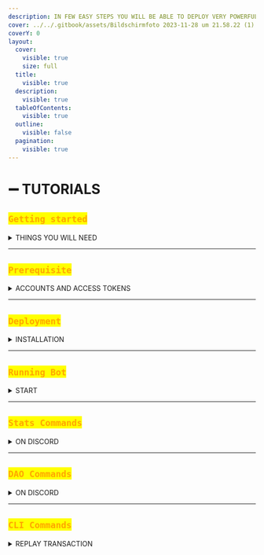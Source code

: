 ```yaml
---
description: IN FEW EASY STEPS YOU WILL BE ABLE TO DEPLOY VERY POWERFUL BOT
cover: ../../.gitbook/assets/Bildschirmfoto 2023-11-28 um 21.58.22 (1).png
coverY: 0
layout:
  cover:
    visible: true
    size: full
  title:
    visible: true
  description:
    visible: true
  tableOfContents:
    visible: true
  outline:
    visible: false
  pagination:
    visible: true
---
```


# ➖ TUTORIALS

## <mark style="color:orange;">`Getting started`</mark>

<details>

<summary>THINGS YOU WILL NEED</summary>

* Linux Server ([ubuntu 20.04](https://www.vultr.com/products/cloud-compute/)).
* Twitter [v2 API access](https://developer.twitter.com/en/docs/twitter-api/getting-started/about-twitter-api).
* Alchemy [API Key](https://auth.alchemy.com/signup).
* [Node.js](https://www.digitalocean.com/community/tutorials/how-to-install-node-js-on-ubuntu-20-04) v18.x
* Discord [APP token](https://discord.com/developers).
* Discord Server **Admin** access.
* Some Basic coding/editing knowledge.

</details>

***

## <mark style="color:orange;">`Prerequisite`</mark>

<details>

<summary>ACCOUNTS AND ACCESS TOKENS</summary>

#### TWITTER

* To get your twitter API keys, follow this [tutorial](https://developer.talkwalker.com/guides/rehydrating-tweet/getting-started).
* Now you need Access keys with **read and write** permission, follow this [tutorial](https://docs.tibco.com/pub/activematrix\_businessworks\_plugin\_for\_twitter/6.1.0/doc/html/GUID-3FAC9352-94BE-4D21-9DAC-7AE79E24BECA.html).
* Save both, your API and Access keys for [deployment](tutorials.md#deployment).

***

#### DISCORD

* To get Discord bot token, follow this [tutorial](https://www.writebots.com/discord-bot-token/).
* Save your Discord token for [deployment](tutorials.md#deployment).
* Now you will need to generate link with proper permissions to invite your Discord bot to your Server. In your [developer portal](https://discord.com/developers) under `0Auth2/URL Generator` check this boxes:

<img src="../../.gitbook/assets/image (73).png" alt="" data-size="original">

This will generate URL that you can use to invite Bot to your Discord server with proper permissions for it to post sales and other [Application Commands](tutorials.md#stats-commands).

Discord bot should now be ready to post sales, if you get stuck dm me on twitter @iape\_

</details>

***

## <mark style="color:orange;">`Deployment`</mark>

<details>

<summary>INSTALLATION</summary>

On your ubuntu server first clone PhunkBot repository

```bash
git clone https://github.com/Crypto-Phunks/nft-sales-twitter-bot.git
```

Go to Bots directory

```bash
cd nft-sales-twitter-bot
```

***

#### Run installation

```bash
npm install
```

***

#### Create `.env` file

```bash
nano .env
```

Add content from `example.env` and enter your [API](tutorials.md#prerequisite) credentials

{% code title=".env" overflow="wrap" %}
```bash
TWITTER_ACCESS_TOKEN_KEY=""
TWITTER_ACCESS_TOKEN_SECRET=""
TWITTER_API_KEY=""
TWITTER_API_KEY_SECRET=""

ALCHEMY_API_KEY=""
DISCORD_TOKEN=""

GETH_NODE_ENDPOINT=""
GETH_NODE_ENDPOINT_HTTP=""
```
{% endcode %}

***

Edit the <mark style="color:orange;">`src/config.ts`</mark> file

```bash
nano src/config.ts
```

Add your Smart Contract and Discord IDs

{% code title="config.ts" %}
```typescript
  // Contract Address ======================================== //
  contract_address: 'your-NFT-smart-contract',
  nftx_vault_contract_address: '',
  // Enter the block where your contract has been created
  statistic_initial_block: 13035326,
  //
  discord_channels: 'your-discord-channel-ID-where-bot-posts-sales',
  discord_client_id: 'your-discord-APP-ID',
  discord_guild_ids: 'your-discord-Server-ID',
```
{% endcode %}

Customise the Tweet and Discord Stats parameters

{% code title="config.ts" %}
```typescript
  ownedTokensMessageDiscord: '<wallet> owns <count> Phunks!\n———\n',
  graphStatisticsMessageDiscord: 'Here is the graph you requested for [<wallet>]!\n———\n',
  userStatisticsMessageDiscord: 'Stats for <wallet>!\n———\n\n⏳ Flipped to Phunk for the first time [<holder_since>] days ago.\n💰 Flipped Phunks [<tx_count>] times with a total volume of [Ξ<volume>]\n💎 Is currently holding [<owned_tokens>] Phunks.',
  globalStatisticsMessageDiscord: 'Here are volume stats for [<window>]! 💰\n\n<per_platform_stats>\n\nlast tx fetched [<last_event>]',
  saleMessageDiscord: '[Phunk #<tokenId>](<tweetLink>) was flipped for [<ethPrice> (<fiatPrice>)](<https://etherscan.io/tx/<txHash>>)\nfrom: [<from>](<https://notlarvalabs.com/cryptophunks/phunkbox?address=<initialFrom>>)\nto: [<to>](<https://notlarvalabs.com/cryptophunks/phunkbox?address=<initialTo>>)',
  saleMessage: 'Phunk #<tokenId> was flipped for <ethPrice> (<fiatPrice>) by <to>\n| https://notlarvalabs.com/cryptophunks/details/<tokenId>\n',
  bidMessageDiscord: '[Phunk #<tokenId>](<tweetLink>) has a bid for [<ethPrice> (<fiatPrice>)](https://notlarvalabs.com/cryptophunks/details/<tokenId>)\nfrom: [<from>](<https://notlarvalabs.com/cryptophunks/phunkbox?address=<initialFrom>>)',
  bidMessage: 'Phunk #<tokenId> has a bid for <ethPrice> (<fiatPrice>) from <from>\n| https://notlarvalabs.com/cryptophunks/details/<tokenId>\n',
  flywheelMessageDiscord: '[Phunk #<tokenId>](<tweetLink>) was flipped to FlyWheel for [<ethPrice> (<fiatPrice>)](<https://etherscan.io/tx/<txHash>>)\nby: [<to>](<https://notlarvalabs.com/cryptophunks/phunkbox?address=<initialTo>>)',
  flywheelMessage: 'Phunk #<tokenId> was flipped to FlyWheel for <ethPrice> (<fiatPrice>) by <to>\n| https://notlarvalabs.com/cryptophunks/details/<tokenId>\n| https://phunks.pro',
  auctionMessageDiscord: '[Phunk #<tokenId>](<tweetLink>) was Auctioned for [<ethPrice> (<fiatPrice>)](<additionalText>)\nto: [<to>](<https://notlarvalabs.com/cryptophunks/phunkbox?address=<initialTo>>)',
  auctionMessage: 'Phunk #<tokenId> was Auctioned for <ethPrice> (<fiatPrice>) to <to>\n| https://notlarvalabs.com/cryptophunks/details/<tokenId>\n| <additionalText>',
  loanMessage: 'Phunk #<tokenId> was flipped for <ethPrice> (<fiatPrice>) by <to>\n| https://notlarvalabs.com/cryptophunks/details/<tokenId>\n',
```
{% endcode %}

(Optional) Use Local images and Local metadata

{% code title="config.ts" %}
```typescript
  use_local_images: true,
  local_image_path: './token_images/phunk',
  use_forced_remote_image_path: false,
  forced_remote_image_path: '',
  enable_flashbot_detection: false,
  // 
  // this is a configuration for the phunk bid demo extension
  local_bids_image_path: './bids_images/Phunk_',
  discord_owned_tokens_image_path: '',
  discord_footer_text: 'FLIP!',
  // this is a configuration for the phunk auction house demo extension
  local_auction_image_path: './token_images/phunk',
  token_metadata_cache_path: './token_metadatas_cache',
```
{% endcode %}

The <mark style="color:orange;">`local_image_path`</mark> will be suffixed with the token number, ie, here, it will seek for an image named <mark style="color:red;">`./token_images/tokens0034.png`</mark> if the token #34 is sold.

***

(Optional) Edit <mark style="color:orange;">`src/app.module.ts`</mark>file and activate/deactivate services (providers) //&#x20;

<pre class="language-typescript" data-title="app.module.ts"><code class="lang-typescript">@Module({
  imports: [
    HttpModule,
    ServeStaticModule.forRoot({
      rootPath: join(__dirname, '..', 'client'),
    })],
    providers: [
      Erc721SalesService,
      <a data-footnote-ref href="#user-content-fn-1">// DAOService, -> This is DAO Service </a>
      <a data-footnote-ref href="#user-content-fn-2">// StatisticsService, -> This is Statistics Service</a>
      ////
      // Below is a simple example of how to create and plug a custom 
      // extension to the bot
      ////
      //
      PhunksBidService,
      PhunksAuctionHouseService,
      PhunksAuctionFlywheelService, 
      StatisticsService
    ],
    controllers: [
      DAOController
    ],
})

export class AppModule {

}
</code></pre>

***

#### Build and Deploy

```bash
npm run build
```

Installation should be ready now, proceed to [next step](tutorials.md#running-bot).

</details>

***

## <mark style="color:orange;">`Running Bot`</mark>

<details>

<summary>START</summary>

From my experience i recommend you run [screen](https://www.digitalocean.com/community/tutorials/how-to-install-and-use-screen-on-an-ubuntu-cloud-server) Session for your Bots instance.&#x20;

#### within installation directory start a new screen Session

```bash
screen -S yourbotsname
```

***

Now you can finally Start a bot, here are few run modes possible:

#### development

```bash
npm run start
```

#### watch mode

```bash
npm run start:dev
```

#### production mode

```bash
npm run start:prod
```

#### with watchdog (<mark style="color:green;">recommended</mark>)

```bash
npm run start:prod-with-watchdog
```

***

#### detach from screen Session

```bash
ctrl a + d
```

#### enter the screen Session back

```bash
screen -r yourbotsname
```

</details>

***

## <mark style="color:orange;">`Stats Commands`</mark>

<details>

<summary>ON DISCORD</summary>

If you have [Statistics module](features.md) in <mark style="color:orange;">src/app.module.ts</mark> enabled, your Discord bot will gain some super powers.\
Note: indexing (<mark style="color:blue;">sync</mark>) can take up to 24h, depending on volume and age of your project. \
Here is the list of available commands:

#### Display a list of the owned tokens by a wallet

```typescript
/owned <wallet>
```

#### Display some interesting stats by wallet

```typescript
/userstats <wallet>
```

#### Display collection volume across all markets for given time frame

```typescript
/volume <time frame> 
```

#### Display a graph showing the average price and the volume of Collection over time

```typescript
/graph
```

#### Display the top 20 traders of your Collection for given time frame

```typescript
/traders <time frame>
```

#### Displays indexed info about a given transaction, useful for debugging purposes

```typescript
/transaction <tx>
```

#### Force index of the given transaction within the given block

```typescript
/index <block> <tx>
```

#### Check your Bots current index block number (heartbeat)

```typescript
/status
```

</details>

***

## <mark style="color:orange;">`DAO Commands`</mark>

<details>

<summary>ON DISCORD</summary>

If you have [DAO Module](features.md) in <mark style="color:orange;">src/app.module.ts</mark> enabled, your Discord bot will gain some amazing super powers. Since we are dealing with community Governance here, commands are split into two categories: <mark style="color:red;">Admin</mark> and <mark style="color:green;">User</mark> commands. \
To learn more about DAO Module and how it works go to [governance.md](governance.md "mention")

### Admin Commands

#### Create Poll for users with allowed role (optional) to vote

```typescript
/createpoll <description> <duration> <role> <emojis>
```

#### Get detailed Poll results, only visible to Admins

```typescript
/pollresults <poll id>
```

#### Close Poll, forced command

```typescript
/closepoll <poll id>
```

#### Delete Poll, forced command

```typescript
/deletepoll <poll id>
```

***

### User Commands

#### List all active Polls

```typescript
/listpolls
```

#### Bind web3 wallet to your Discord account

```typescript
/bindweb3
```

#### Bind twitter account to your Discord account

```typescript
/bindtwitter
```

#### List bounded web3 wallet(s) and twitter account to your Discord account

```typescript
/bounded
```

</details>

***

## <mark style="color:orange;">`CLI Commands`</mark>

<details>

<summary>REPLAY TRANSACTION</summary>

You might occur situation where you want to repost missed sale or replay specific transaction to monitor bots behaviour and debug. \
This is where CLI extension comes in very handy.

#### To replay transaction with tweeting, run within installation directory

```bash
npm run cli -- --action=tweet --contract=your-contract-here --block=block-number --tx=transaction-hash
```

#### To replay transaction for indexing and debugging, run within installation directory

```bash
npm run cli -- --action=index --contract=your-contract-here --block=block-number --tx=transaction-hash
```

</details>

[^1]: Check [Features](features.md) to understand this module.

[^2]: [Check Features to understand this module.](features.md)
